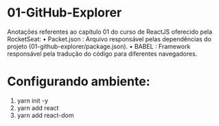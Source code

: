 # 01-GitHub-Explorer
Anotações referentes ao capítulo 01 do curso de ReactJS oferecido pela RocketSeat:
• Packet.json   :  Arquivo responsável pelas dependências do projeto (01-github-explorer/package.json).
• BABEL         :  Framework responsável pela tradução do código para diferentes navegadores.


# Configurando ambiente:
1. yarn init -y
2. yarn add react
3. yarn add react-dom
